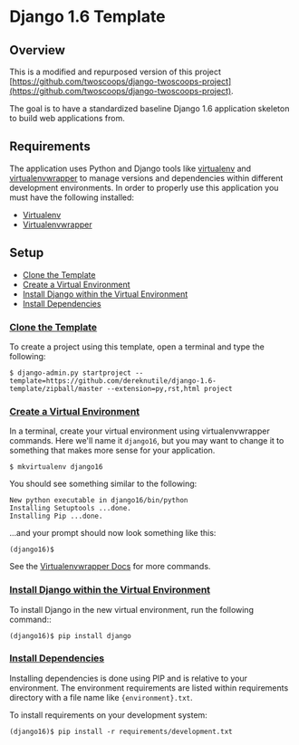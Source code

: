# Django 1.6 Template

## Overview
This is a modified and repurposed version of this project [https://github.com/twoscoops/django-twoscoops-project](https://github.com/twoscoops/django-twoscoops-project).

The goal is to have a standardized baseline Django 1.6 application skeleton to build web applications from.

## Requirements
The application uses Python and Django tools like [virtualenv](http://www.virtualenv.org/ "Virtualenv") and [virtualenvwrapper](http://virtualenvwrapper.readthedocs.org/ "Virtualenvwrapper") to manage versions and dependencies within different development environments.  In order to properly use this application you must have the following installed:

* [Virtualenv](http://www.virtualenv.org/ "Virtualenv")
* [Virtualenvwrapper](http://virtualenvwrapper.readthedocs.org/ "Virtualenvwrapper")

## Setup

* [Clone the Template](#clone-template)
* [Create a Virtual Environment](#create-virtualenv)
* [Install Django within the Virtual Environment](#install-django)
* [Install Dependencies](#install-dependencies)

### [Clone the Template](id:clone-template)

To create a project using this template, open a terminal and type the following:

    $ django-admin.py startproject --template=https://github.com/dereknutile/django-1.6-template/zipball/master --extension=py,rst,html project

### [Create a Virtual Environment](id:anchor-create-virtualenv)

In a terminal, create your virtual environment using virtualenvwrapper commands.  Here we'll name it ```django16```, but you may want to change it to something that makes more sense for your application.

    $ mkvirtualenv django16

You should see something similar to the following:

    New python executable in django16/bin/python
    Installing Setuptools ...done.
    Installing Pip ...done.

…and your prompt should now look something like this:

    (django16)$

See the [Virtualenvwrapper Docs](http://virtualenvwrapper.readthedocs.org/en/latest/command_ref.html "Virtualenvwrapper Docs") for more commands.

 
### [Install Django within the Virtual Environment](id:anchor-install-django)

To install Django in the new virtual environment, run the following command::

    (django16)$ pip install django

### [Install Dependencies](id:anchor-install-dependencies)

Installing dependencies is done using PIP and is relative to your environment.  The environment requirements are listed within requirements directory with a file name like ```{environment}.txt```.

To install requirements on your development system:

    (django16)$ pip install -r requirements/development.txt
